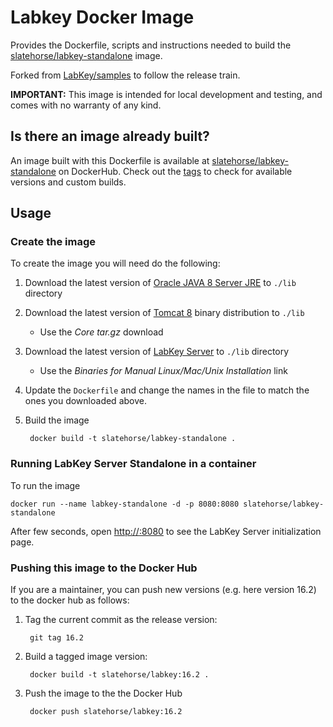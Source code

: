 Labkey Docker Image
==========

Provides the Dockerfile, scripts and instructions needed to build the [slatehorse/labkey-standalone](https://hub.docker.com/r/spikeheap/labkey-standalone/) image.

Forked from [LabKey/samples](https://github.com/LabKey/samples/tree/master/docker/labkey-standalone) to follow the release train.

**IMPORTANT:** This image is intended for local development and testing, and comes with no warranty of any kind. 


## Is there an image already built? 

An image built with this Dockerfile is available at [slatehorse/labkey-standalone](https://hub.docker.com/r/spikeheap/labkey-standalone/) on DockerHub. Check out the [tags](https://hub.docker.com/r/spikeheap/labkey-standalone/tags/) to check for available versions and custom builds.



## Usage 

### Create the image
To create the image you will need do the following:

1. Download the latest version of [Oracle JAVA 8 Server JRE](http://www.oracle.com/technetwork/java/javase/downloads/server-jre7-downloads-1931105.html) to `./lib` directory 
1. Download the latest version of [Tomcat 8](http://tomcat.apache.org/download-80.cgi) binary distribution to `./lib`
    * Use the _Core tar.gz_ download
1. Download the latest version of [LabKey Server](http://labkey.com/download-labkey-server) to `./lib` directory
    * Use the _Binaries for Manual Linux/Mac/Unix Installation_ link
1. Update the `Dockerfile` and change the names in the file to match the ones you downloaded above.
1. Build the image
        
        docker build -t slatehorse/labkey-standalone .


### Running LabKey Server Standalone in a container

To run the image 

    docker run --name labkey-standalone -d -p 8080:8080 slatehorse/labkey-standalone


After few seconds, open [http://<host>:8080](http://<host>:8080) to see the LabKey Server initialization page.

### Pushing this image to the Docker Hub

If you are a maintainer, you can push new versions (e.g. here version 16.2) to the docker hub as follows:

1. Tag the current commit as the release version:

        git tag 16.2

2. Build a tagged image version:

        docker build -t slatehorse/labkey:16.2 .

3. Push the image to the the Docker Hub

        docker push slatehorse/labkey:16.2
